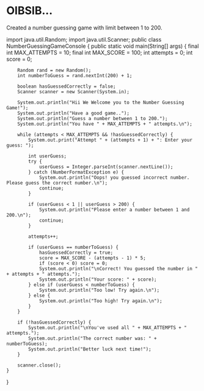 # OIBSIB...
Created a number guessing game with limit between 1 to 200.





import java.util.Random;
import java.util.Scanner;
public class NumberGuessingGameConsole {
    public static void main(String[] args) {
        final int MAX_ATTEMPTS = 10;
        final int MAX_SCORE = 100;
        int attempts = 0;
        int score = 0;

        Random rand = new Random();
        int numberToGuess = rand.nextInt(200) + 1;

        boolean hasGuessedCorrectly = false;
        Scanner scanner = new Scanner(System.in);

        System.out.println("Hii We Welcome you to the Number Guessing Game!");
        System.out.println("Have a good game..");
        System.out.println("Guess a number between 1 to 200.");
        System.out.println("You have " + MAX_ATTEMPTS + " attempts.\n");

        while (attempts < MAX_ATTEMPTS && !hasGuessedCorrectly) {
            System.out.print("Attempt " + (attempts + 1) + ": Enter your guess: ");

            int userGuess;
            try {
                userGuess = Integer.parseInt(scanner.nextLine());
            } catch (NumberFormatException e) {
                System.out.println("Oops! you guessed incorrect number. Please guess the correct number.\n");
                continue;
            }

            if (userGuess < 1 || userGuess > 200) {
                System.out.println("Please enter a number between 1 and 200.\n");
                continue;
            }

            attempts++;

            if (userGuess == numberToGuess) {
                hasGuessedCorrectly = true;
                score = MAX_SCORE - (attempts - 1) * 5;
                if (score < 0) score = 0;
                System.out.println("\nCorrect! You guessed the number in " + attempts + " attempts.");
                System.out.println("Your score: " + score);
            } else if (userGuess < numberToGuess) {
                System.out.println("Too low! Try again.\n");
            } else {
                System.out.println("Too high! Try again.\n");
            }
        }

        if (!hasGuessedCorrectly) {
            System.out.println("\nYou've used all " + MAX_ATTEMPTS + " attempts.");
            System.out.println("The correct number was: " + numberToGuess);
            System.out.println("Better luck next time!");
        }

        scanner.close();
    }
}
